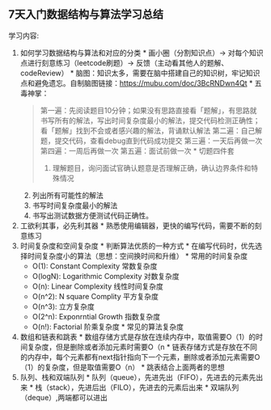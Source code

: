 ## 7天入门数据结构与算法学习总结

学习内容:
  1. 如何学习数据结构与算法和对应的分类
    * 画小圈（分割知识点）-> 对每个知识点进行刻意练习（leetcode刷题）-> 反馈（主动看其他人的题解、codeReview）
    * 脑图：知识太多，需要在脑中搭建自己的知识树，牢记知识点和避免遗忘。自制脑图链接：https://mubu.com/doc/3BcRNDwn4Qt
    * 五毒神掌：
      > 第一遍：先阅读题目10分钟；如果没有思路直接看「题解」，有思路就书写所有的解法，写出时间复杂度最小的解法，提交代码检测正确性；看「题解」找到不会或者感兴趣的解法，背诵默认解法
      第二遍：自己解题，提交代码，查看debug直到代码成功提交
      第三遍：一天后再做一次
      第四遍：一周后再做一次
      第五遍：面试前做一次
    * 切题四件套
      > 1. 理解题目，询问面试官确认题意是否理解正确，确认边界条件和特殊情况 
        2. 列出所有可能性的解法 
        3. 书写时间复杂度最小的解法 
        4. 书写出测试数据方便测试代码正确性。
  2. 工欲利其事，必先利其器
    * 熟悉使用编辑器，更快的编写代码，需要不断的刻意练习
  3. 时间复杂度和空间复杂度
    * 判断算法优质的一种方式
    * 在编写代码时，优先选择时间复杂度小的算法（思想：空间换时间和升维）
    * 常用的时间复杂度
      * O(1): Constant Complexity 常数复杂度
      * O(logN): Logarithmic Complexity 对数复杂度
      * O(n): Linear Complexity 线性时间复杂度
      * O(n^2): N square Complity 平方复杂度
      * O(n^3): 立方复杂度
      * O(2^n): Exponrntial Growth 指数复杂度
      * O(n!): Factorial 阶乘复杂度
    * 常见的算法复杂度
  4. 数组和链表和跳表
    * 数组存储方式是存放在连续内存中，取值需要O（1）的时间复杂度，但是删除或者添加元素时需要O（n
    * 链表存储方式是存放在不同的内存中，每个元素都有next指针指向下一个元素，删除或者添加元素需要O（1）的复杂度，但是取值需要O（n）
    * 跳表结合上面两者的思想
  5. 队列、栈和双端队列
    * 队列（queue），先进先出（FIFO），先进去的元素先出来
    * 栈（stack），先进后出（FILO），先进去的元素后出来
    * 双端队列（deque）,两端都可以进出